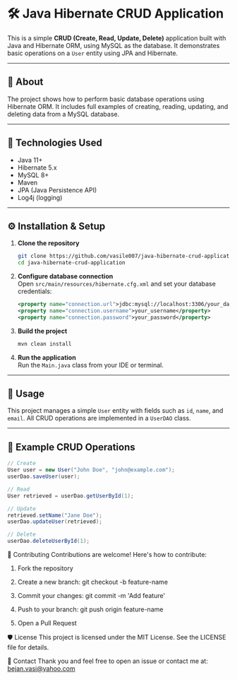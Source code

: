 # 🛠️ Java Hibernate CRUD Application

This is a simple **CRUD (Create, Read, Update, Delete)** application built with Java and Hibernate ORM, using MySQL as the database. It demonstrates basic operations on a `User` entity using JPA and Hibernate.

---

## 📖 About

The project shows how to perform basic database operations using Hibernate ORM. It includes full examples of creating, reading, updating, and deleting data from a MySQL database.

---

## 🧰 Technologies Used

- Java 11+
- Hibernate 5.x
- MySQL 8+
- Maven
- JPA (Java Persistence API)
- Log4j (logging)

---

## ⚙️ Installation & Setup

1. **Clone the repository**
    ```bash
    git clone https://github.com/vasile007/java-hibernate-crud-application.git
    cd java-hibernate-crud-application
    ```

2. **Configure database connection**  
   Open `src/main/resources/hibernate.cfg.xml` and set your database credentials:
    ```xml
    <property name="connection.url">jdbc:mysql://localhost:3306/your_database</property>
    <property name="connection.username">your_username</property>
    <property name="connection.password">your_password</property>
    ```

3. **Build the project**
    ```bash
    mvn clean install
    ```

4. **Run the application**  
   Run the `Main.java` class from your IDE or terminal.

---

## 🚀 Usage

This project manages a simple `User` entity with fields such as `id`, `name`, and `email`. All CRUD operations are implemented in a `UserDAO` class.

---

## 🧪 Example CRUD Operations

```java
// Create
User user = new User("John Doe", "john@example.com");
userDao.saveUser(user);

// Read
User retrieved = userDao.getUserById(1);

// Update
retrieved.setName("Jane Doe");
userDao.updateUser(retrieved);

// Delete
userDao.deleteUserById(1);

```
🤝 Contributing
Contributions are welcome! Here's how to contribute:

1. Fork the repository

2. Create a new branch: git checkout -b feature-name

3. Commit your changes: git commit -m 'Add feature'

4. Push to your branch: git push origin feature-name

5. Open a Pull Request


🛡️ License
This project is licensed under the MIT License. See the LICENSE file for details.


📧 Contact
Thank you and feel free to open an issue or contact me at: bejan.vasi@yahoo.com



